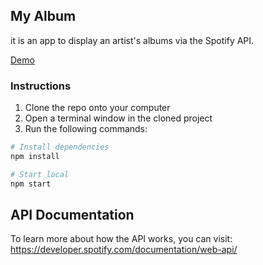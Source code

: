 ## My Album

it is an app to display an artist's albums via the Spotify API.

[Demo]()

### Instructions

1. Clone the repo onto your computer
1. Open a terminal window in the cloned project
1. Run the following commands:

```bash
# Install dependencies
npm install

# Start local
npm start
```

## API Documentation

To learn more about how the API works, you can visit: https://developer.spotify.com/documentation/web-api/

```

```

